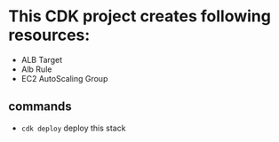 # This CDK project creates following resources:

* ALB Target
* Alb Rule
* EC2 AutoScaling Group

## commands

* `cdk deploy`      deploy this stack
